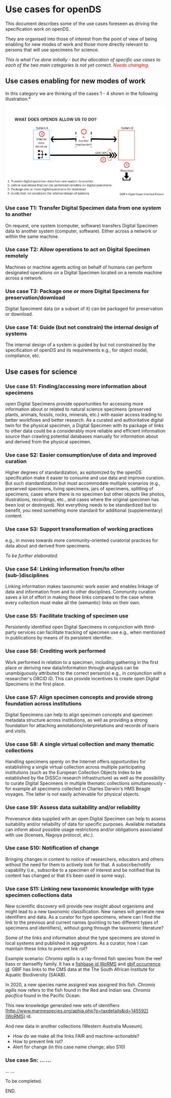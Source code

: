 # Use cases for openDS 

This document describes some of the use cases foreseen as driving the specification work on openDS.

They are organised into those of interest from the point of view of being enabling for new modes of work and those more directly relevant to persons that will use specimens for science.

*This is what I've done initially - but the allocation of specific use cases to each of the two main categories is not yet correct. <span style="color:red">Needs changing.</span>*

## Use cases enabling for new modes of work

In this category we are thinking of the cases 1 - 4 shown in the following illustration.* 

![illustration of technical cases](/images/technical-cases.png)

### Use case T1: Transfer Digital Specimen data from one system to another

On request, one system (computer, software) transfers Digital Specimen data to another system (computer, software). Either across a network or within the same machine. 

### Use case T2: Allow operations to act on Digital Specimen remotely 

Machines or machine agents acting on behalf of humans can perform designated operations on a Digital Specimen located on a remote machine across a network.

### Use case T3: Package one or more Digital Specimens for preservation/download

Digital Speciment data (or a subset of it) can be packaged for preservation or download.

### Use case T4: Guide (but not constrain) the internal design of systems

The internal design of a system is guided by but not constrained by the specification of openDS and its requirements e.g., for object model, compliance, etc.

## Use cases for science

### Use case S1: Finding/accessing more information about specimens

open Digital Specimens provide opportunities for accessing more information about or related to natural science specimens (preserved plants, animals, fossils, rocks, minerals, etc.) with easier access leading to better workflows and better research. As a curated and authoritative digital twin for the physical specimen, a Digital Specimen with its package of links to other data could be a considerably more reliable and efficient information source than crawling potential databases manually for information about and derived from the physical specimen.

### Use case S2: Easier consumption/use of data and improved curation

Higher degrees of standardization, as epitomized by the openDS specification make it easier to consume and use data and improve curation. But such standardization but must accommodate multiple scenarios (e.g., preserved specimens, living specimens, jars of specimens, splitting of specimens, cases where there is no specimen but other objects like photos, illustrations, recordings, etc., and cases where the original specimen has been lost or destroyed). Not everything needs to be standardized but to benefit, you need something more standard for additional (supplementary) content.

### Use case S3: Support transformation of working practices

e.g., in moves towards more community-oriented curatorial practices for data about and derived from specimens.

*To be further elaborated.*

### Use case S4: Linking information from/to other (sub-)disciplines

Linking information makes taxonomic work easier and enables linkage of data and information from and to other disciplines. Community curation saves a lot of effort in making these links compared to the case where every collection must make all the (semantic) links on their own.

### Use case S5: Facilitate tracking of specimen use

Persistently identified open Digital Specimens in conjunction with third-party services can facilitate tracking of specimen use e.g., when mentioned in publications by means of its persistent identifier.

### Use case S6: Crediting work performed
Work performed in relation to a specimen, including gathering in the first place or deriving new data/information through analysis can be unambiguously attributed to the correct person(s) e.g., in conjunction with a researcher's ORCID iD. This can  provide incentives to create open Digital Specimens in the first place.

### Use case S7: Align specimen concepts and provide strong foundation across institutions

Digital Specimens can help to align specimen concepts and specimen metadata structure across institutions, as well as providing a strong foundation for attaching annotations/interpretations and records of loans and visits.

### Use case S8: A single virtual collection and many thematic collections

Handling specimens openly on the Internet offers opportunities for establishing a single virtual collection across multiple participating institutions (such as the European Collection Objects Index to be established by the DiSSCo research infrastructure) as well as the possibility to curate Digital Specimens in multiple thematic collections simultaneously - for example all specimens collected in Charles Darwin's HMS Beagle voyages. The latter is not easily achievable for physical objects.

### Use case S9: Assess data suitability and/or reliability
Provenance data supplied with an open Digital Specimen can help to assess suitability and/or reliability of data for specific purposes. Available metadata can inform about possible usage restrictions and/or obligations associated with use (licenses, Nagoya protocol, etc.).

### Use case S10: Notification of change

Bringing changes in content to notice of researchers, educators and others without the need for them to actively look for that. A subscribe/notify capability (i.e., subscribe to a specimen of interest and be notified that its content has changed or that it’s been used in some way).

### Use case S11: Linking new taxonomic knowledge with type specimen collections data 

New scientific discovery will provide new insight about organisms and might lead to a new taxonomic classification. New names will generate new identifiers and data. As a curator for type specimens, where can I find the link to the previous and current names (pointing to two different types of specimens and identifiers), without going through the taxonomic literature? 

Some of the links and information about the type specimens are stored in local systems and published in aggregators. As a curator, how I can maintain these links to prevent link rot? 

Example scenario: 
*Chromis agilis* is a ray-finned fish species from the reef bass or damselfly family. It has a [fishbase id](https://www.fishbase.de/summary/5669),[WoRMS](http://www.marinespecies.org/aphia.php?p=taxdetails&id=212808) and [gbif occurrence id](https://www.gbif.org/occurrence/1230334143). GBIF has links to the CMS data at the The South African Institute for Aquatic Biodiversity (SAIAB). 

In 2020, a new species name assigned was assigned this fish. *Chromis agilis* now refers to the fish found in the Red and Indian sea. *Chromis pacifica* found in the Pacific Ocean. 

This new knowledge generated new sets of identifiers [http://www.marinespecies.org/aphia.php?p=taxdetails&id=145592](WoRMS) id.

And new data in another collections (Western Australia Museum). 

- How do we make all the links FAIR and machine-actionable? 
- How to prevent link rot? 
- Alert for change (in this case name change; also S10) 


### Use case Sn: ... ...

... ...

To be completed. 


END.
